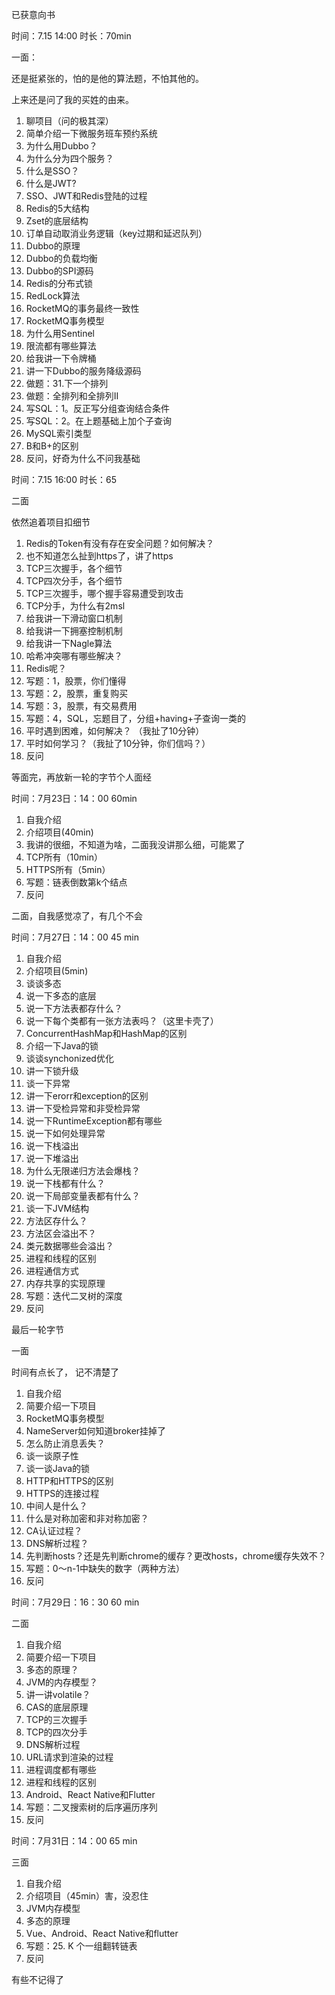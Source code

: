 
已获意向书

时间：7.15 14:00 时长：70min

一面：

还是挺紧张的，怕的是他的算法题，不怕其他的。

上来还是问了我的买姓的由来。

1. 聊项目（问的极其深）
2. 简单介绍一下微服务班车预约系统
3. 为什么用Dubbo？
4. 为什么分为四个服务？
5. 什么是SSO？
6. 什么是JWT?
7. SSO、JWT和Redis登陆的过程
8. Redis的5大结构
9. Zset的底层结构
10. 订单自动取消业务逻辑（key过期和延迟队列）
11. Dubbo的原理
12. Dubbo的负载均衡
13. Dubbo的SPI源码
14. Redis的分布式锁
15. RedLock算法
16. RocketMQ的事务最终一致性
17. RocketMQ事务模型
18. 为什么用Sentinel
19. 限流都有哪些算法
20. 给我讲一下令牌桶
21. 讲一下Dubbo的服务降级源码
22. 做题：31.下一个排列
23. 做题：全排列和全排列II
24. 写SQL：1。反正写分组查询结合条件
25. 写SQL：2。在上题基础上加个子查询
26. MySQL索引类型
27. B和B+的区别
28. 反问，好奇为什么不问我基础


时间：7.15 16:00 时长：65
 
二面

依然追着项目扣细节

1. Redis的Token有没有存在安全问题？如何解决？
2. 也不知道怎么扯到https了，讲了https
3. TCP三次握手，各个细节
4. TCP四次分手，各个细节
5. TCP三次握手，哪个握手容易遭受到攻击
6. TCP分手，为什么有2msl
7. 给我讲一下滑动窗口机制
9. 给我讲一下拥塞控制机制
10. 给我讲一下Nagle算法
11. 哈希冲突哪有哪些解决？
12. Redis呢？
13. 写题：1，股票，你们懂得
14. 写题：2，股票，重复购买
15. 写题：3，股票，有交易费用
16. 写题：4，SQL，忘题目了，分组+having+子查询一类的
17. 平时遇到困难，如何解决？ （我扯了10分钟）
18. 平时如何学习？（我扯了10分钟，你们信吗？）
19. 反问




等面完，再放新一轮的字节个人面经

时间：7月23日：14：00 60min
1. 自我介绍
2. 介绍项目(40min)
3. 我讲的很细，不知道为啥，二面我没讲那么细，可能累了
4. TCP所有（10min）
5. HTTPS所有（5min）
6. 写题：链表倒数第k个结点
7. 反问

二面，自我感觉凉了，有几个不会

时间：7月27日：14：00 45 min
1. 自我介绍
2. 介绍项目(5min)   
3. 谈谈多态
4. 说一下多态的底层
5. 说一下方法表都存什么？
6. 说一下每个类都有一张方法表吗？（这里卡壳了）
7. ConcurrentHashMap和HashMap的区别
8. 介绍一下Java的锁
9. 谈谈synchonized优化
10. 讲一下锁升级
11. 谈一下异常
12. 讲一下erorr和exception的区别
13. 讲一下受检异常和非受检异常
14. 说一下RuntimeException都有哪些
15. 说一下如何处理异常
16. 说一下栈溢出
17. 说一下堆溢出
18. 为什么无限递归方法会爆栈？
19. 说一下栈都有什么？
20. 说一下局部变量表都有什么？
21. 谈一下JVM结构
22. 方法区存什么？
23. 方法区会溢出不？
24. 类元数据哪些会溢出？
25. 进程和线程的区别
26. 进程通信方式
27. 内存共享的实现原理
28. 写题：迭代二叉树的深度
29. 反问


最后一轮字节

一面

时间有点长了， 记不清楚了
1. 自我介绍
2. 简要介绍一下项目
3. RocketMQ事务模型
4. NameServer如何知道broker挂掉了
5. 怎么防止消息丢失？
6. 谈一谈原子性
7. 谈一谈Java的锁
8. HTTP和HTTPS的区别
9. HTTPS的连接过程
10. 中间人是什么？
11. 什么是对称加密和非对称加密？
12. CA认证过程？
13. DNS解析过程？
14. 先判断hosts？还是先判断chrome的缓存？更改hosts，chrome缓存失效不？
15. 写题：0～n-1中缺失的数字（两种方法）
16. 反问

时间：7月29日：16：30 60 min

二面

1. 自我介绍
2. 简要介绍一下项目
3. 多态的原理？
4. JVM的内存模型？
5. 讲一讲volatile？
6. CAS的底层原理
7. TCP的三次握手
8. TCP的四次分手
9. DNS解析过程
10. URL请求到渲染的过程
11. 进程调度都有哪些
12. 进程和线程的区别
13. Android、React Native和Flutter
14. 写题：二叉搜索树的后序遍历序列
15. 反问

时间：7月31日：14：00 65 min

三面

1. 自我介绍
2. 介绍项目（45min）害，没忍住
3. JVM内存模型
4. 多态的原理
5. Vue、Android、React Native和flutter
6. 写题：25. K 个一组翻转链表
7. 反问

有些不记得了